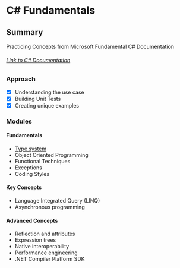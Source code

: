 # C# Fundamentals

## Summary

Practicing Concepts from Microsoft Fundamental C# Documentation

###### [Link to C# Documentation](https://learn.microsoft.com/en-us/dotnet/csharp/tour-of-csharp/)

### Approach

- [x] Understanding the use case
- [x] Building Unit Tests
- [x] Creating unique examples

### Modules

#### Fundamentals

- [Type system](https://github.com/chitangchin/CSharpFundamentals/tree/master/Fundamentals/TypeSystem)
- Object Oriented Programming
- Functional Techniques
- Exceptions
- Coding Styles

#### Key Concepts

- Language Integrated Query (LINQ)
- Asynchronous programming

#### Advanced Concepts

- Reflection and attributes
- Expression trees
- Native interoperability
- Performance engineering
- .NET Compiler Platform SDK
